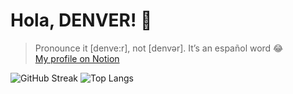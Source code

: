 # Hola, DENVER! 👋

> Pronounce it [denve:r], not [denvər]. It’s an español word 😂  
> [My profile on Notion](https://fe-dev-denver.notion.site/Hola-DENVER-e58b3ac4e5e9464ea7ef537957a2e4ad)

![GitHub Streak](http://github-readme-streak-stats.herokuapp.com?user=hajun-myoung&theme=dark&background=000000)
![Top Langs](https://github-readme-stats.vercel.app/api/top-langs/?username=hajun-myoung&layout=compact&theme=vision-friendly-dark)
